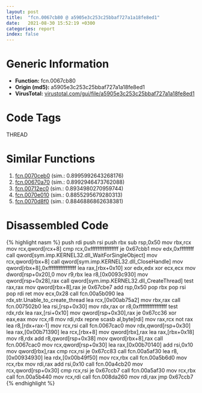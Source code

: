 ```yaml
---
layout: post
title:  "fcn.0067cb80 @ a5905e3c253c25bbaf727a1a18fe8ed1"
date:   2021-08-30 15:52:19 +0300
categories: report
index: false
---
```


# Generic Information
- **Function:** fcn.0067cb80
- **Origin (md5):** a5905e3c253c25bbaf727a1a18fe8ed1
- **VirusTotal:** [virustotal.com/gui/file/a5905e3c253c25bbaf727a1a18fe8ed1][virustotal_ref]

# Code Tags
<span class="tag" id="THREAD">THREAD</span>


# Similar Functions

1. [fcn.0070ceb0][similar_1_ref] (sim.: 0.8995992643268176)
2. [fcn.00670a70][similar_2_ref] (sim.: 0.8992946473762088)
3. [fcn.00712ec0][similar_3_ref] (sim.: 0.8934980270959744)
4. [fcn.0070e010][similar_4_ref] (sim.: 0.8855295679280313)
5. [fcn.0070d8f0][similar_5_ref] (sim.: 0.8846886862638381)


# Disassembled Code

{% highlight nasm %}
push rdi
push rsi
push rbx
sub rsp,0x50
mov rbx,rcx
mov rcx,qword[rcx+8]
cmp rcx,0xffffffffffffffff
je 0x67cbb1
mov edx,0xffffffff
call qword[sym.imp.KERNEL32.dll_WaitForSingleObject]
mov rcx,qword[rbx+8]
call qword[sym.imp.KERNEL32.dll_CloseHandle]
mov qword[rbx+8],0xffffffffffffffff
lea rax,[rbx+0x10]
xor edx,edx
xor ecx,ecx
mov dword[rsp+0x20],0
mov r9,rbx
lea r8,[0x0093c930]
mov qword[rsp+0x28],rax
call qword[sym.imp.KERNEL32.dll_CreateThread]
test rax,rax
mov qword[rbx+8],rax
je 0x67cbe7
add rsp,0x50
pop rbx
pop rsi
pop rdi
ret 
mov ecx,0x28
call fcn.00a5b090
lea rdx,str.Unable_to_create_thread
lea rcx,[0x00ab75a2]
mov rbx,rax
call fcn.007502b0
lea rsi,[rsp+0x30]
mov rdx,rax
or r8,0xffffffffffffffff
test rdx,rdx
lea rax,[rsi+0x10]
mov qword[rsp+0x30],rax
je 0x67cc36
xor eax,eax
mov rcx,r8
mov rdi,rdx
repne scasb al,byte[rdi]
mov rax,rcx
not rax
lea r8,[rdx+rax-1]
mov rcx,rsi
call fcn.0067cac0
mov rdx,qword[rsp+0x30]
lea rax,[0x00b71390]
lea rcx,[rbx+8]
mov qword[rbx],rax
lea rax,[rbx+0x18]
mov r8,rdx
add r8,qword[rsp+0x38]
mov qword[rbx+8],rax
call fcn.0067cac0
mov rcx,qword[rsp+0x30]
lea rax,[0x00b70140]
add rsi,0x10
mov qword[rbx],rax
cmp rcx,rsi
je 0x67cc83
call fcn.00a5af30
lea r8,[0x00934930]
lea rdx,[0x00b49f50]
mov rcx,rbx
call fcn.00a5b6d0
mov rcx,rbx
mov rdi,rax
add rsi,0x10
call fcn.00a4cb20
mov rcx,qword[rsp+0x30]
cmp rcx,rsi
je 0x67ccb7
call fcn.00a5af30
mov rcx,rbx
call fcn.00a5b440
mov rcx,rdi
call fcn.008da260
mov rdi,rax
jmp 0x67ccb7
{% endhighlight %}


[similar_1_ref]: /report/fcn.0070ceb0@a5905e3c253c25bbaf727a1a18fe8ed1
[similar_2_ref]: /report/fcn.00670a70@a5905e3c253c25bbaf727a1a18fe8ed1
[similar_3_ref]: /report/fcn.00712ec0@a5905e3c253c25bbaf727a1a18fe8ed1
[similar_4_ref]: /report/fcn.0070e010@a5905e3c253c25bbaf727a1a18fe8ed1
[similar_5_ref]: /report/fcn.0070d8f0@a5905e3c253c25bbaf727a1a18fe8ed1
[virustotal_ref]: https://www.virustotal.com/gui/file/a5905e3c253c25bbaf727a1a18fe8ed1